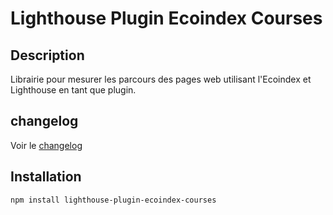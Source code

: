 # Lighthouse Plugin Ecoindex Courses

## Description

Librairie pour mesurer les parcours des pages web utilisant l'Ecoindex et Lighthouse en tant que plugin.

## changelog

Voir le [changelog](./libs/ecoindex-lh-courses/CHANGELOG.md)

## Installation

```bash
npm install lighthouse-plugin-ecoindex-courses
```
